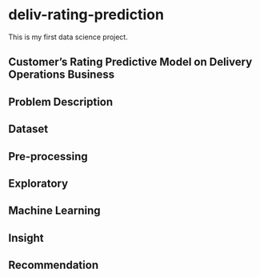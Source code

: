 # deliv-rating-prediction
This is my first data science project.

## Customer’s Rating Predictive Model on Delivery Operations Business

## Problem Description

## Dataset

## Pre-processing

## Exploratory

## Machine Learning


## Insight

## Recommendation
